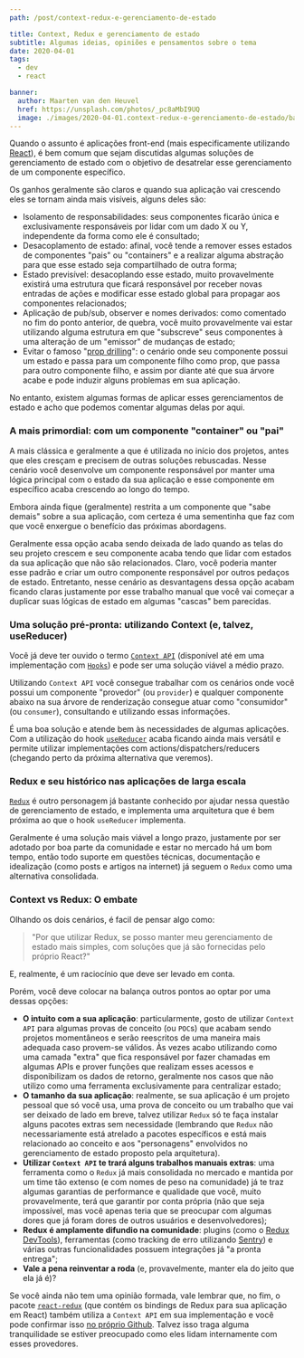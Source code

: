 ```yaml
---
path: /post/context-redux-e-gerenciamento-de-estado

title: Context, Redux e gerenciamento de estado
subtitle: Algumas ideias, opiniões e pensamentos sobre o tema
date: 2020-04-01
tags:
  - dev
  - react

banner:
  author: Maarten van den Heuvel
  href: https://unsplash.com/photos/_pc8aMbI9UQ
  image: ./images/2020-04-01.context-redux-e-gerenciamento-de-estado/banner.jpg
---
```


Quando o assunto é aplicações front-end (mais especificamente utilizando [React](https://reactjs.org/)), é bem comum que sejam discutidas algumas soluções de gerenciamento de estado com o objetivo de desatrelar esse gerenciamento de um componente específico.

Os ganhos geralmente são claros e quando sua aplicação vai crescendo eles se tornam ainda mais visíveis, alguns deles são:

- Isolamento de responsabilidades: seus componentes ficarão única e exclusivamente responsáveis por lidar com um dado X ou Y, independente da forma como ele é consultado;
- Desacoplamento de estado: afinal, você tende a remover esses estados de componentes "pais" ou "containers" e a realizar alguma abstração para que esse estado seja compartilhado de outra forma;
- Estado previsível: desacoplando esse estado, muito provavelmente existirá uma estrutura que ficará responsável por receber novas entradas de ações e modificar esse estado global para propagar aos componentes relacionados;
- Aplicação de pub/sub, observer e nomes derivados: como comentado no fim do ponto anterior, de quebra, você muito provavelmente vai estar utilizando alguma estrutura em que "subscreve" seus componentes à uma alteração de um "emissor" de mudanças de estado;
- Evitar o famoso "[prop drilling](https://kentcdodds.com/blog/prop-drilling)": o cenário onde seu componente possui um estado e passa para um componente filho como prop, que passa para outro componente filho, e assim por diante até que sua árvore acabe e pode induzir alguns problemas em sua aplicação.

No entanto, existem algumas formas de aplicar esses gerenciamentos de estado e acho que podemos comentar algumas delas por aqui.

### A mais primordial: com um componente "container" ou "pai"
A mais clássica e geralmente a que é utilizada no início dos projetos, antes que eles cresçam e precisem de outras soluções rebuscadas.
Nesse cenário você desenvolve um componente responsável por manter uma lógica principal com o estado da sua aplicação e esse componente em específico acaba crescendo ao longo do tempo.

Embora ainda fique (geralmente) restrita a um componente que "sabe demais" sobre a sua aplicação, com certeza é uma sementinha que faz com que você enxergue o benefício das próximas abordagens.

Geralmente essa opção acaba sendo deixada de lado quando as telas do seu projeto crescem e seu componente acaba tendo que lidar com estados da sua aplicação que não são relacionados. Claro, você poderia manter esse padrão e criar um outro componente responsável por outros pedaços de estado. Entretanto, nesse cenário as desvantagens dessa opção acabam ficando claras justamente por esse trabalho manual que você vai começar a duplicar suas lógicas de estado em algumas "cascas" bem parecidas.


### Uma solução pré-pronta: utilizando Context (e, talvez, useReducer)
Você já deve ter ouvido o termo [`Context API`](https://reactjs.org/docs/context.html) (disponível até em uma implementação com [`Hooks`](https://reactjs.org/docs/hooks-reference.html#usecontext)) e pode ser uma solução viável a médio prazo.

Utilizando `Context API` você consegue trabalhar com os cenários onde você possui um componente "provedor" (ou `provider`) e qualquer componente abaixo na sua árvore de renderização consegue atuar como "consumidor" (ou `consumer`), consultando e utilizando essas informações.

É uma boa solução e atende bem às necessidades de algumas aplicações. Com a utilização do hook [`useReducer`](https://reactjs.org/docs/hooks-reference.html#usereducer) acaba ficando ainda mais versátil e permite utilizar implementações com actions/dispatchers/reducers (chegando perto da próxima alternativa que veremos).

### Redux e seu histórico nas aplicações de larga escala
[`Redux`](https://redux.js.org/) é outro personagem já bastante conhecido por ajudar nessa questão de gerenciamento de estado, e implementa uma arquitetura que é bem próxima ao que o hook `useReducer` implementa.

Geralmente é uma solução mais viável a longo prazo, justamente por ser adotado por boa parte da comunidade e estar no mercado há um bom tempo, então todo suporte em questões técnicas, documentação e idealização (como posts e artigos na internet) já seguem o `Redux` como uma alternativa consolidada.

### Context vs Redux: O embate
Olhando os dois cenários, é facil de pensar algo como:

>"Por que utilizar Redux, se posso manter meu gerenciamento de estado mais simples, com soluções que já são fornecidas pelo próprio React?"

E, realmente, é um raciocínio que deve ser levado em conta.

Porém, você deve colocar na balança outros pontos ao optar por uma dessas opções:

- **O intuito com a sua aplicação**: particularmente, gosto de utilizar `Context API` para algumas provas de conceito (ou `POC`s) que acabam sendo projetos momentâneos e serão reescritos de uma maneira mais adequada caso provem-se válidos. Às vezes acabo utilizando como uma camada "extra" que fica responsável por fazer chamadas em algumas APIs e prover funções que realizam esses acessos e disponibilizam os dados de retorno, geralmente nos casos que não utilizo como uma ferramenta exclusivamente para centralizar estado;
- **O tamanho da sua aplicação**: realmente, se sua aplicação é um projeto pessoal que só você usa, uma prova de conceito ou um trabalho que vai ser deixado de lado em breve, talvez utilizar `Redux` só te faça instalar alguns pacotes extras sem necessidade (lembrando que `Redux` não necessariamente está atrelado a pacotes específicos e está mais relacionado ao conceito e aos "personagens" envolvidos no gerenciamento de estado proposto pela arquitetura).
- **Utilizar `Context API` te trará alguns trabalhos manuais extras**: uma ferramenta como o `Redux` já mais consolidada no mercado e mantida por um time tão extenso (e com nomes de peso na comunidade) já te traz algumas garantias de performance e qualidade que você, muito provavelmente, terá que garantir por conta própria (não que seja impossível, mas você apenas teria que se preocupar com algumas dores que já foram dores de outros usuários e desenvolvedores);
- **Redux é amplamente difundio na comunidade**: plugins (como o [Redux DevTools](https://chrome.google.com/webstore/detail/redux-devtools/lmhkpmbekcpmknklioeibfkpmmfibljd?hl=pt-BR)), ferramentas (como tracking de erro utilizando [Sentry](http://sentry.io/)) e várias outras funcionalidades possuem integrações já "a pronta entrega";
- **Vale a pena reinventar a roda** (e, provavelmente, manter ela do jeito que ela já é)?

Se você ainda não tem uma opinião formada, vale lembrar que, no fim, o pacote [`react-redux`](https://github.com/reduxjs/react-redux/) (que contém os bindings de Redux para sua aplicação em React) também utiliza a `Context API` em sua implementação e você pode confirmar isso [no próprio Github](https://github.com/reduxjs/react-redux/blob/master/src/components/Provider.js#L33). Talvez isso traga alguma tranquilidade se estiver preocupado como eles lidam internamente com esses provedores.
